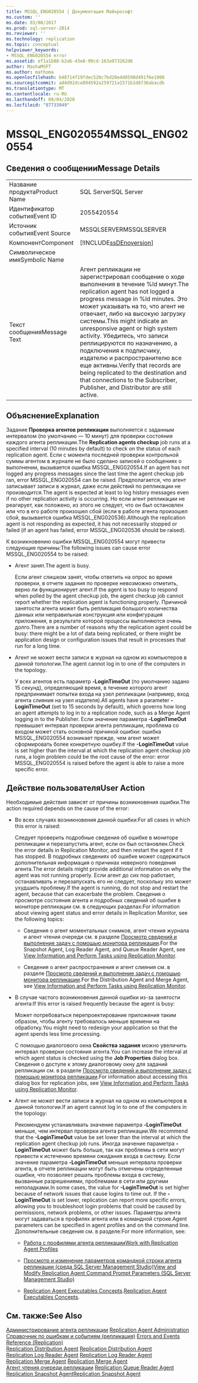 ```yaml
---
title: MSSQL_ENG020554 | Документация Майкрософт
ms.custom: ''
ms.date: 03/08/2017
ms.prod: sql-server-2014
ms.reviewer: ''
ms.technology: replication
ms.topic: conceptual
helpviewer_keywords:
- MSSQL_ENG020554 error
ms.assetid: ef1a1b88-b2ab-43e8-99cd-163a973262d6
author: MashaMSFT
ms.author: mathoma
ms.openlocfilehash: b48714f19fdec520c7bd20e4d8598d491f6e1908
ms.sourcegitcommit: ad4d92dce894592a259721a1571b1d8736abacdb
ms.translationtype: MT
ms.contentlocale: ru-RU
ms.lasthandoff: 08/04/2020
ms.locfileid: "87733949"
---
```

# <a name="mssql_eng020554"></a><span data-ttu-id="f31fb-102">MSSQL_ENG020554</span><span class="sxs-lookup"><span data-stu-id="f31fb-102">MSSQL_ENG020554</span></span>
    
## <a name="message-details"></a><span data-ttu-id="f31fb-103">Сведения о сообщении</span><span class="sxs-lookup"><span data-stu-id="f31fb-103">Message Details</span></span>  
  
|||  
|-|-|  
|<span data-ttu-id="f31fb-104">Название продукта</span><span class="sxs-lookup"><span data-stu-id="f31fb-104">Product Name</span></span>|<span data-ttu-id="f31fb-105">SQL Server</span><span class="sxs-lookup"><span data-stu-id="f31fb-105">SQL Server</span></span>|  
|<span data-ttu-id="f31fb-106">Идентификатор события</span><span class="sxs-lookup"><span data-stu-id="f31fb-106">Event ID</span></span>|<span data-ttu-id="f31fb-107">20554</span><span class="sxs-lookup"><span data-stu-id="f31fb-107">20554</span></span>|  
|<span data-ttu-id="f31fb-108">Источник события</span><span class="sxs-lookup"><span data-stu-id="f31fb-108">Event Source</span></span>|<span data-ttu-id="f31fb-109">MSSQLSERVER</span><span class="sxs-lookup"><span data-stu-id="f31fb-109">MSSQLSERVER</span></span>|  
|<span data-ttu-id="f31fb-110">Компонент</span><span class="sxs-lookup"><span data-stu-id="f31fb-110">Component</span></span>|[!INCLUDE[ssDEnoversion](../../includes/ssdenoversion-md.md)]|  
|<span data-ttu-id="f31fb-111">Символическое имя</span><span class="sxs-lookup"><span data-stu-id="f31fb-111">Symbolic Name</span></span>||  
|<span data-ttu-id="f31fb-112">Текст сообщения</span><span class="sxs-lookup"><span data-stu-id="f31fb-112">Message Text</span></span>|<span data-ttu-id="f31fb-113">Агент репликации не зарегистрировал сообщение о ходе выполнения в течение %ld минут.</span><span class="sxs-lookup"><span data-stu-id="f31fb-113">The replication agent has not logged a progress message in %ld minutes.</span></span> <span data-ttu-id="f31fb-114">Это может указывать на то, что агент не отвечает, либо на высокую загрузку системы.</span><span class="sxs-lookup"><span data-stu-id="f31fb-114">This might indicate an unresponsive agent or high system activity.</span></span> <span data-ttu-id="f31fb-115">Убедитесь, что записи реплицируются по назначению, а подключения к подписчику, издателю и распространителю все еще активны.</span><span class="sxs-lookup"><span data-stu-id="f31fb-115">Verify that records are being replicated to the destination and that connections to the Subscriber, Publisher, and Distributor are still active.</span></span>|  
  
## <a name="explanation"></a><span data-ttu-id="f31fb-116">Объяснение</span><span class="sxs-lookup"><span data-stu-id="f31fb-116">Explanation</span></span>  
 <span data-ttu-id="f31fb-117">Задание **Проверка агентов репликации** выполняется с заданным интервалом (по умолчанию — 10 минут) для проверки состояния каждого агента репликации.</span><span class="sxs-lookup"><span data-stu-id="f31fb-117">The **Replication agents checkup** job runs at a specified interval (10 minutes by default) to check on the status of each replication agent.</span></span> <span data-ttu-id="f31fb-118">Если с момента последней проверки контрольной суммы агентом в журнале не было сделано записей о сообщениях о выполнении, вызывается ошибка MSSQL_ENG020554.</span><span class="sxs-lookup"><span data-stu-id="f31fb-118">If an agent has not logged any progress messages since the last time the agent checkup job ran, error MSSQL_ENG020554 can be raised.</span></span> <span data-ttu-id="f31fb-119">Предполагается, что агент записывает записи в журнал, даже если действий по репликации не производится.</span><span class="sxs-lookup"><span data-stu-id="f31fb-119">The agent is expected at least to log history messages even if no other replication activity is occurring.</span></span> <span data-ttu-id="f31fb-120">Но если агент репликации не реагирует, как положено, из этого не следует, что он был остановлен или что в его работе произошел сбой (если в работе агента произошел сбой, вызывается ошибка MSSQL_ENG020536).</span><span class="sxs-lookup"><span data-stu-id="f31fb-120">Although the replication agent is not responding as expected, it has not necessarily stopped or failed (if an agent has failed, error MSSQL_ENG020536 should be raised).</span></span>  
  
 <span data-ttu-id="f31fb-121">К возникновению ошибки MSSQL_ENG020554 могут привести следующие причины:</span><span class="sxs-lookup"><span data-stu-id="f31fb-121">The following issues can cause error MSSQL_ENG020554 to be raised:</span></span>  
  
-   <span data-ttu-id="f31fb-122">Агент занят.</span><span class="sxs-lookup"><span data-stu-id="f31fb-122">The agent is busy.</span></span>  
  
     <span data-ttu-id="f31fb-123">Если агент слишком занят, чтобы ответить на опрос во время проверки, в отчете задания по проверке невозможно отметить, верно ли функционирует агент.</span><span class="sxs-lookup"><span data-stu-id="f31fb-123">If the agent is too busy to respond when polled by the agent checkup job, the agent checkup job cannot report whether the replication agent is functioning properly.</span></span> <span data-ttu-id="f31fb-124">Причиной занятости агента может быть репликация большого количества данных или неправильная конструкция или конфигурация приложения, в результате которой процессы выполняются очень долго.</span><span class="sxs-lookup"><span data-stu-id="f31fb-124">There are a number of reasons why the replication agent could be busy: there might be a lot of data being replicated, or there might be application design or configuration issues that result in processes that run for a long time.</span></span>  
  
-   <span data-ttu-id="f31fb-125">Агент не может вести записи в журнал на одном из компьютеров в данной топологии.</span><span class="sxs-lookup"><span data-stu-id="f31fb-125">The agent cannot log in to one of the computers in the topology.</span></span>  
  
     <span data-ttu-id="f31fb-126">У всех агентов есть параметр **-LoginTimeOut** (по умолчанию задано 15 секунд), определяющий время, в течение которого агент предпринимает попытки входа на узел репликации (например, вход агента слияния на узел издателя).</span><span class="sxs-lookup"><span data-stu-id="f31fb-126">All agents have a parameter **-LoginTimeOut** (set to 15 seconds by default), which governs how long an agent attempts to log in to a replication node, such as a Merge Agent logging in to the Publisher.</span></span> <span data-ttu-id="f31fb-127">Если значение параметра **-LoginTimeOut** превышает интервал проверки агента репликации, проблема со входом может стать основной причиной ошибки: ошибка MSSQL_ENG020554 возникает прежде, чем агент может сформировать более конкретную ошибку.</span><span class="sxs-lookup"><span data-stu-id="f31fb-127">If the **-LoginTimeOut** value is set higher than the interval at which the replication agent checkup job runs, a login problem could be the root cause of the error: error MSSQL_ENG020554 is raised before the agent is able to raise a more specific error.</span></span>  
  
## <a name="user-action"></a><span data-ttu-id="f31fb-128">Действие пользователя</span><span class="sxs-lookup"><span data-stu-id="f31fb-128">User Action</span></span>  
 <span data-ttu-id="f31fb-129">Необходимые действия зависят от причины возникновения ошибки.</span><span class="sxs-lookup"><span data-stu-id="f31fb-129">The action required depends on the cause of the error:</span></span>  
  
-   <span data-ttu-id="f31fb-130">Во всех случаях возникновения данной ошибки:</span><span class="sxs-lookup"><span data-stu-id="f31fb-130">For all cases in which this error is raised:</span></span>  
  
     <span data-ttu-id="f31fb-131">Следует проверить подробные сведения об ошибке в мониторе репликации и перезапустить агент, если он был остановлен.</span><span class="sxs-lookup"><span data-stu-id="f31fb-131">Check the error details in Replication Monitor, and then restart the agent if it has stopped.</span></span> <span data-ttu-id="f31fb-132">В подробных сведениях об ошибке может содержаться дополнительная информация о причинах неверного поведения агента.</span><span class="sxs-lookup"><span data-stu-id="f31fb-132">The error details might provide additional information on why the agent was not running properly.</span></span> <span data-ttu-id="f31fb-133">Если агент до сих пор работает, останавливать и перезапускать его не следует, поскольку это может ухудшить проблему.</span><span class="sxs-lookup"><span data-stu-id="f31fb-133">If the agent is running, do not stop and restart the agent, because that can exacerbate the problem.</span></span> <span data-ttu-id="f31fb-134">Сведения о просмотре состояния агента и подробных сведений об ошибке в мониторе репликации см. в следующих разделах:</span><span class="sxs-lookup"><span data-stu-id="f31fb-134">For information about viewing agent status and error details in Replication Monitor, see the following topics:</span></span>  
  
    -   <span data-ttu-id="f31fb-135">Сведения о агент моментальных снимков, агент чтения журнала и агент чтения очереди см. в разделе [Просмотр сведений и выполнение задач с помощью монитора репликации](monitor/view-information-and-perform-tasks-replication-monitor.md).</span><span class="sxs-lookup"><span data-stu-id="f31fb-135">For the Snapshot Agent, Log Reader Agent, and Queue Reader Agent, see [View Information and Perform Tasks using Replication Monitor](monitor/view-information-and-perform-tasks-replication-monitor.md).</span></span>  
  
    -   <span data-ttu-id="f31fb-136">Сведения о агент распространения и агент слияния см. в разделе [Просмотр сведений и выполнение задач с помощью монитора репликации](monitor/view-information-and-perform-tasks-replication-monitor.md).</span><span class="sxs-lookup"><span data-stu-id="f31fb-136">For the Distribution Agent and Merge Agent, see [View Information and Perform Tasks using Replication Monitor](monitor/view-information-and-perform-tasks-replication-monitor.md).</span></span>  
  
-   <span data-ttu-id="f31fb-137">В случае частого возникновения данной ошибки из-за занятости агента:</span><span class="sxs-lookup"><span data-stu-id="f31fb-137">If this error is raised frequently because the agent is busy:</span></span>  
  
     <span data-ttu-id="f31fb-138">Может потребоваться перепроектирование приложения таким образом, чтобы агенту требовалось меньше времени на обработку.</span><span class="sxs-lookup"><span data-stu-id="f31fb-138">You might need to redesign your application so that the agent spends less time processing.</span></span>  
  
     <span data-ttu-id="f31fb-139">С помощью диалогового окна **Свойства задания** можно увеличить интервал проверки состояния агента.</span><span class="sxs-lookup"><span data-stu-id="f31fb-139">You can increase the interval at which agent status is checked using the **Job Properties** dialog box.</span></span> <span data-ttu-id="f31fb-140">Сведения о доступе к этому диалоговому окну для заданий репликации см. в разделе [Просмотр сведений и выполнение задач с помощью монитора репликации](monitor/view-information-and-perform-tasks-replication-monitor.md).</span><span class="sxs-lookup"><span data-stu-id="f31fb-140">For information about accessing this dialog box for replication jobs, see [View Information and Perform Tasks using Replication Monitor](monitor/view-information-and-perform-tasks-replication-monitor.md).</span></span>  
  
-   <span data-ttu-id="f31fb-141">Агент не может вести записи в журнал на одном из компьютеров в данной топологии.</span><span class="sxs-lookup"><span data-stu-id="f31fb-141">If an agent cannot log in to one of the computers in the topology:</span></span>  
  
     <span data-ttu-id="f31fb-142">Рекомендуем устанавливать значение параметра **-LoginTimeOut** меньше, чем интервал проверки агента репликации.</span><span class="sxs-lookup"><span data-stu-id="f31fb-142">We recommend that the **-LoginTimeOut** value be set lower than the interval at which the replication agent checkup job runs.</span></span> <span data-ttu-id="f31fb-143">Иногда значение параметра **-LoginTimeOut** может быть больше, так как проблемы в сети могут привести к истечению времени ожидания входа в систему. Если значение параметра **-LoginTimeOut** меньше интервала проверки агента, в отчете репликации могут быть отмечены определенные ошибки, что позволяет решать проблемы входа в систему, вызванные разрешениями, проблемами в сети или другими неполадками.</span><span class="sxs-lookup"><span data-stu-id="f31fb-143">In some cases, the value for **-LoginTimeOut** is set higher because of network issues that cause logins to time out. If the **-LoginTimeOut** is set lower, replication can report more specific errors, allowing you to troubleshoot login problems that could be caused by permissions, network problems, or other issues.</span></span> <span data-ttu-id="f31fb-144">Параметры агента могут задаваться в профилях агента или в командной строке.</span><span class="sxs-lookup"><span data-stu-id="f31fb-144">Agent parameters can be specified in agent profiles and on the command line.</span></span> <span data-ttu-id="f31fb-145">Дополнительные сведения см. в разделе:</span><span class="sxs-lookup"><span data-stu-id="f31fb-145">For more information, see:</span></span>  
  
    -   [<span data-ttu-id="f31fb-146">Работа с профилями агента репликации</span><span class="sxs-lookup"><span data-stu-id="f31fb-146">Work with Replication Agent Profiles</span></span>](agents/replication-agent-profiles.md)  
  
    -   [<span data-ttu-id="f31fb-147">Просмотр и изменение параметров командной строки агента репликации (среда SQL Server Management Studio)</span><span class="sxs-lookup"><span data-stu-id="f31fb-147">View and Modify Replication Agent Command Prompt Parameters &#40;SQL Server Management Studio&#41;</span></span>](agents/view-and-modify-replication-agent-command-prompt-parameters.md)  
  
    -   <span data-ttu-id="f31fb-148">[Replication Agent Executables Concepts](concepts/replication-agent-executables-concepts.md).</span><span class="sxs-lookup"><span data-stu-id="f31fb-148">[Replication Agent Executables Concepts](concepts/replication-agent-executables-concepts.md).</span></span>  
  
## <a name="see-also"></a><span data-ttu-id="f31fb-149">См. также:</span><span class="sxs-lookup"><span data-stu-id="f31fb-149">See Also</span></span>  
 <span data-ttu-id="f31fb-150">[Администрирование агента репликации](agents/replication-agent-administration.md) </span><span class="sxs-lookup"><span data-stu-id="f31fb-150">[Replication Agent Administration](agents/replication-agent-administration.md) </span></span>  
 <span data-ttu-id="f31fb-151">[Справочник по ошибкам и событиям (репликация)](errors-and-events-reference-replication.md) </span><span class="sxs-lookup"><span data-stu-id="f31fb-151">[Errors and Events Reference &#40;Replication&#41;](errors-and-events-reference-replication.md) </span></span>  
 <span data-ttu-id="f31fb-152">[Replication Distribution Agent](agents/replication-distribution-agent.md) </span><span class="sxs-lookup"><span data-stu-id="f31fb-152">[Replication Distribution Agent](agents/replication-distribution-agent.md) </span></span>  
 <span data-ttu-id="f31fb-153">[Replication Log Reader Agent](agents/replication-log-reader-agent.md) </span><span class="sxs-lookup"><span data-stu-id="f31fb-153">[Replication Log Reader Agent](agents/replication-log-reader-agent.md) </span></span>  
 <span data-ttu-id="f31fb-154">[Replication Merge Agent](agents/replication-merge-agent.md) </span><span class="sxs-lookup"><span data-stu-id="f31fb-154">[Replication Merge Agent](agents/replication-merge-agent.md) </span></span>  
 <span data-ttu-id="f31fb-155">[Агент чтения очереди репликации](agents/replication-queue-reader-agent.md) </span><span class="sxs-lookup"><span data-stu-id="f31fb-155">[Replication Queue Reader Agent](agents/replication-queue-reader-agent.md) </span></span>  
 [<span data-ttu-id="f31fb-156">Replication Snapshot Agent</span><span class="sxs-lookup"><span data-stu-id="f31fb-156">Replication Snapshot Agent</span></span>](agents/replication-snapshot-agent.md)  
  
  
